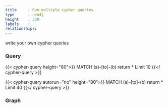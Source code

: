 ```yaml
---
title     : Run multiple cypher queries
type      : neo4j
height    : 350
labels    :
relationships:
---
```


write your own cypher queries

### Query
{{< cypher-query height="80">}}
MATCH (a)-[to]-(b)
return *
Limit 10
{{</ cypher-query >}}

{{< cypher-query autorun="no" height="80">}}
MATCH (a)-[to]-(b)
return *
Limit 40
{{</ cypher-query >}}

### Graph